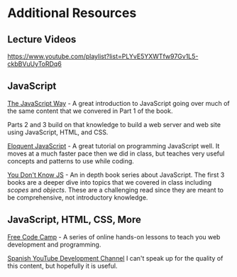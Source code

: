 # Additional Resources

## Lecture Videos

https://www.youtube.com/playlist?list=PLYvE5YXWTfw97Gv1L5-ckbBVuUyToRDq6


## JavaScript

[The JavaScript Way](https://github.com/bpesquet/thejsway) - 
A great introduction to JavaScript going over much of the same content that we convered in Part 1 of the book.

Parts 2 and 3 build on that knowledge to build a web server and web site using JavaScript, HTML, and CSS.

[Eloquent JavaScript](http://eloquentjavascript.net/index.html) - 
A great tutorial on programming JavaScript well. It moves at a much faster pace then we did in class, but teaches very useful concepts and patterns to use while coding.

[You Don't Know JS](https://github.com/getify/You-Dont-Know-JS) - 
An in depth book series about JavaScript. The first 3 books are a deeper dive into topics that we covered in class including *scopes* and *objects*. These are a challenging read since they are meant to be comprehensive, not introductory knowledge.

## JavaScript, HTML, CSS, More

[Free Code Camp](https://www.freecodecamp.org/) - 
A series of online hands-on lessons to teach you web development and programming.

[Spanish YouTube Development Channel](https://www.youtube.com/user/codigofacilito/videos)
I can't speak up for the quality of this content, but hopefully it is useful.



